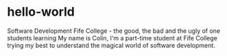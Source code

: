 # hello-world
Software Development Fife College - the good, the bad and the ugly of one students learning
My name is Colin, I'm a part-time student at Fife College trying my best to understand the magical world of software development.
